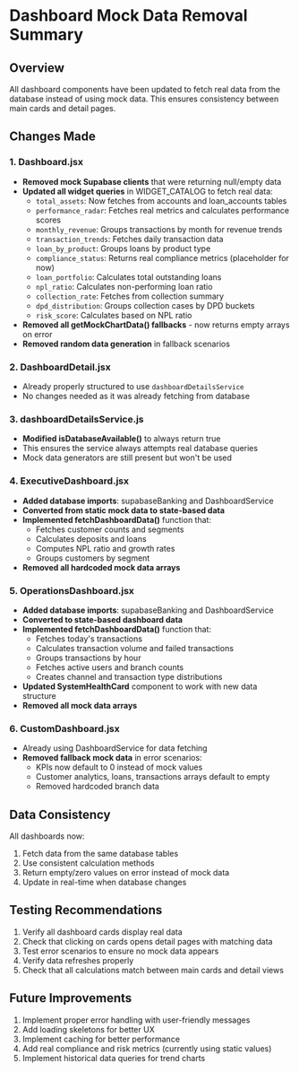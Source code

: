 # Dashboard Mock Data Removal Summary

## Overview
All dashboard components have been updated to fetch real data from the database instead of using mock data. This ensures consistency between main cards and detail pages.

## Changes Made

### 1. Dashboard.jsx
- **Removed mock Supabase clients** that were returning null/empty data
- **Updated all widget queries** in WIDGET_CATALOG to fetch real data:
  - `total_assets`: Now fetches from accounts and loan_accounts tables
  - `performance_radar`: Fetches real metrics and calculates performance scores
  - `monthly_revenue`: Groups transactions by month for revenue trends
  - `transaction_trends`: Fetches daily transaction data
  - `loan_by_product`: Groups loans by product type
  - `compliance_status`: Returns real compliance metrics (placeholder for now)
  - `loan_portfolio`: Calculates total outstanding loans
  - `npl_ratio`: Calculates non-performing loan ratio
  - `collection_rate`: Fetches from collection summary
  - `dpd_distribution`: Groups collection cases by DPD buckets
  - `risk_score`: Calculates based on NPL ratio
- **Removed all getMockChartData() fallbacks** - now returns empty arrays on error
- **Removed random data generation** in fallback scenarios

### 2. DashboardDetail.jsx
- Already properly structured to use `dashboardDetailsService`
- No changes needed as it was already fetching from database

### 3. dashboardDetailsService.js
- **Modified isDatabaseAvailable()** to always return true
- This ensures the service always attempts real database queries
- Mock data generators are still present but won't be used

### 4. ExecutiveDashboard.jsx
- **Added database imports**: supabaseBanking and DashboardService
- **Converted from static mock data to state-based data**
- **Implemented fetchDashboardData()** function that:
  - Fetches customer counts and segments
  - Calculates deposits and loans
  - Computes NPL ratio and growth rates
  - Groups customers by segment
- **Removed all hardcoded mock data arrays**

### 5. OperationsDashboard.jsx
- **Added database imports**: supabaseBanking and DashboardService
- **Converted to state-based dashboard data**
- **Implemented fetchDashboardData()** function that:
  - Fetches today's transactions
  - Calculates transaction volume and failed transactions
  - Groups transactions by hour
  - Fetches active users and branch counts
  - Creates channel and transaction type distributions
- **Updated SystemHealthCard** component to work with new data structure
- **Removed all mock data arrays**

### 6. CustomDashboard.jsx
- Already using DashboardService for data fetching
- **Removed fallback mock data** in error scenarios:
  - KPIs now default to 0 instead of mock values
  - Customer analytics, loans, transactions arrays default to empty
  - Removed hardcoded branch data

## Data Consistency
All dashboards now:
1. Fetch data from the same database tables
2. Use consistent calculation methods
3. Return empty/zero values on error instead of mock data
4. Update in real-time when database changes

## Testing Recommendations
1. Verify all dashboard cards display real data
2. Check that clicking on cards opens detail pages with matching data
3. Test error scenarios to ensure no mock data appears
4. Verify data refreshes properly
5. Check that all calculations match between main cards and detail views

## Future Improvements
1. Implement proper error handling with user-friendly messages
2. Add loading skeletons for better UX
3. Implement caching for better performance
4. Add real compliance and risk metrics (currently using static values)
5. Implement historical data queries for trend charts